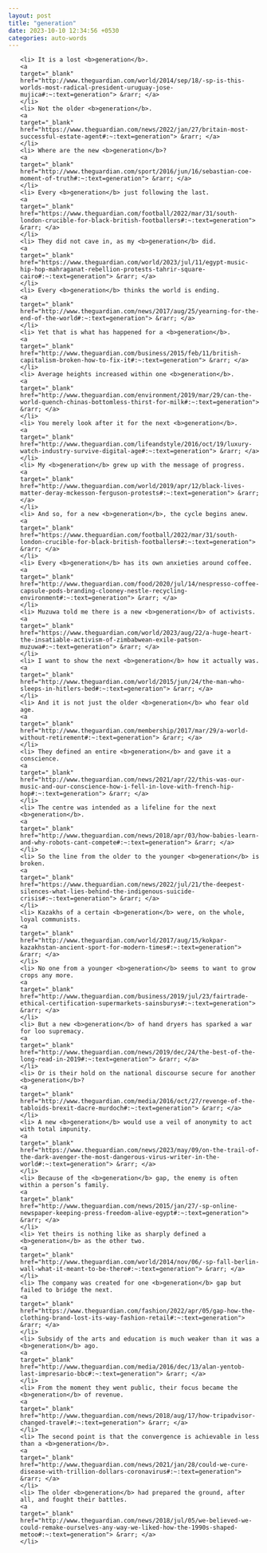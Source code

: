 ```yaml
---
layout: post
title: "generation"
date: 2023-10-10 12:34:56 +0530
categories: auto-words
---
```

<ol>

    <li> It is a lost <b>generation</b>.
    <a 
    target="_blank" 
    href="http://www.theguardian.com/world/2014/sep/18/-sp-is-this-worlds-most-radical-president-uruguay-jose-mujica#:~:text=generation"> &rarr; </a>
    </li>
    <li> Not the older <b>generation</b>.
    <a 
    target="_blank" 
    href="https://www.theguardian.com/news/2022/jan/27/britain-most-successful-estate-agent#:~:text=generation"> &rarr; </a>
    </li>
    <li> Where are the new <b>generation</b>?
    <a 
    target="_blank" 
    href="http://www.theguardian.com/sport/2016/jun/16/sebastian-coe-moment-of-truth#:~:text=generation"> &rarr; </a>
    </li>
    <li> Every <b>generation</b> just following the last.
    <a 
    target="_blank" 
    href="https://www.theguardian.com/football/2022/mar/31/south-london-crucible-for-black-british-footballers#:~:text=generation"> &rarr; </a>
    </li>
    <li> They did not cave in, as my <b>generation</b> did.
    <a 
    target="_blank" 
    href="https://www.theguardian.com/world/2023/jul/11/egypt-music-hip-hop-mahraganat-rebellion-protests-tahrir-square-cairo#:~:text=generation"> &rarr; </a>
    </li>
    <li> Every <b>generation</b> thinks the world is ending.
    <a 
    target="_blank" 
    href="http://www.theguardian.com/news/2017/aug/25/yearning-for-the-end-of-the-world#:~:text=generation"> &rarr; </a>
    </li>
    <li> Yet that is what has happened for a <b>generation</b>.
    <a 
    target="_blank" 
    href="http://www.theguardian.com/business/2015/feb/11/british-capitalism-broken-how-to-fix-it#:~:text=generation"> &rarr; </a>
    </li>
    <li> Average heights increased within one <b>generation</b>.
    <a 
    target="_blank" 
    href="http://www.theguardian.com/environment/2019/mar/29/can-the-world-quench-chinas-bottomless-thirst-for-milk#:~:text=generation"> &rarr; </a>
    </li>
    <li> You merely look after it for the next <b>generation</b>.
    <a 
    target="_blank" 
    href="http://www.theguardian.com/lifeandstyle/2016/oct/19/luxury-watch-industry-survive-digital-age#:~:text=generation"> &rarr; </a>
    </li>
    <li> My <b>generation</b> grew up with the message of progress.
    <a 
    target="_blank" 
    href="http://www.theguardian.com/world/2019/apr/12/black-lives-matter-deray-mckesson-ferguson-protests#:~:text=generation"> &rarr; </a>
    </li>
    <li> And so, for a new <b>generation</b>, the cycle begins anew.
    <a 
    target="_blank" 
    href="https://www.theguardian.com/football/2022/mar/31/south-london-crucible-for-black-british-footballers#:~:text=generation"> &rarr; </a>
    </li>
    <li> Every <b>generation</b> has its own anxieties around coffee.
    <a 
    target="_blank" 
    href="http://www.theguardian.com/food/2020/jul/14/nespresso-coffee-capsule-pods-branding-clooney-nestle-recycling-environment#:~:text=generation"> &rarr; </a>
    </li>
    <li> Muzuwa told me there is a new <b>generation</b> of activists.
    <a 
    target="_blank" 
    href="https://www.theguardian.com/world/2023/aug/22/a-huge-heart-the-insatiable-activism-of-zimbabwean-exile-patson-muzuwa#:~:text=generation"> &rarr; </a>
    </li>
    <li> I want to show the next <b>generation</b> how it actually was.
    <a 
    target="_blank" 
    href="http://www.theguardian.com/world/2015/jun/24/the-man-who-sleeps-in-hitlers-bed#:~:text=generation"> &rarr; </a>
    </li>
    <li> And it is not just the older <b>generation</b> who fear old age.
    <a 
    target="_blank" 
    href="http://www.theguardian.com/membership/2017/mar/29/a-world-without-retirement#:~:text=generation"> &rarr; </a>
    </li>
    <li> They defined an entire <b>generation</b> and gave it a conscience.
    <a 
    target="_blank" 
    href="http://www.theguardian.com/news/2021/apr/22/this-was-our-music-and-our-conscience-how-i-fell-in-love-with-french-hip-hop#:~:text=generation"> &rarr; </a>
    </li>
    <li> The centre was intended as a lifeline for the next <b>generation</b>.
    <a 
    target="_blank" 
    href="http://www.theguardian.com/news/2018/apr/03/how-babies-learn-and-why-robots-cant-compete#:~:text=generation"> &rarr; </a>
    </li>
    <li> So the line from the older to the younger <b>generation</b> is broken.
    <a 
    target="_blank" 
    href="https://www.theguardian.com/news/2022/jul/21/the-deepest-silences-what-lies-behind-the-indigenous-suicide-crisis#:~:text=generation"> &rarr; </a>
    </li>
    <li> Kazakhs of a certain <b>generation</b> were, on the whole, loyal communists.
    <a 
    target="_blank" 
    href="http://www.theguardian.com/world/2017/aug/15/kokpar-kazakhstan-ancient-sport-for-modern-times#:~:text=generation"> &rarr; </a>
    </li>
    <li> No one from a younger <b>generation</b> seems to want to grow crops any more.
    <a 
    target="_blank" 
    href="http://www.theguardian.com/business/2019/jul/23/fairtrade-ethical-certification-supermarkets-sainsburys#:~:text=generation"> &rarr; </a>
    </li>
    <li> But a new <b>generation</b> of hand dryers has sparked a war for loo supremacy.
    <a 
    target="_blank" 
    href="http://www.theguardian.com/news/2019/dec/24/the-best-of-the-long-read-in-2019#:~:text=generation"> &rarr; </a>
    </li>
    <li> Or is their hold on the national discourse secure for another <b>generation</b>?
    <a 
    target="_blank" 
    href="http://www.theguardian.com/media/2016/oct/27/revenge-of-the-tabloids-brexit-dacre-murdoch#:~:text=generation"> &rarr; </a>
    </li>
    <li> A new <b>generation</b> would use a veil of anonymity to act with total impunity.
    <a 
    target="_blank" 
    href="https://www.theguardian.com/news/2023/may/09/on-the-trail-of-the-dark-avenger-the-most-dangerous-virus-writer-in-the-world#:~:text=generation"> &rarr; </a>
    </li>
    <li> Because of the <b>generation</b> gap, the enemy is often within a person’s family.
    <a 
    target="_blank" 
    href="http://www.theguardian.com/news/2015/jan/27/-sp-online-newspaper-keeping-press-freedom-alive-egypt#:~:text=generation"> &rarr; </a>
    </li>
    <li> Yet theirs is nothing like as sharply defined a <b>generation</b> as the other two.
    <a 
    target="_blank" 
    href="http://www.theguardian.com/world/2014/nov/06/-sp-fall-berlin-wall-what-it-meant-to-be-there#:~:text=generation"> &rarr; </a>
    </li>
    <li> The company was created for one <b>generation</b> gap but failed to bridge the next.
    <a 
    target="_blank" 
    href="https://www.theguardian.com/fashion/2022/apr/05/gap-how-the-clothing-brand-lost-its-way-fashion-retail#:~:text=generation"> &rarr; </a>
    </li>
    <li> Subsidy of the arts and education is much weaker than it was a <b>generation</b> ago.
    <a 
    target="_blank" 
    href="http://www.theguardian.com/media/2016/dec/13/alan-yentob-last-impresario-bbc#:~:text=generation"> &rarr; </a>
    </li>
    <li> From the moment they went public, their focus became the <b>generation</b> of revenue.
    <a 
    target="_blank" 
    href="http://www.theguardian.com/news/2018/aug/17/how-tripadvisor-changed-travel#:~:text=generation"> &rarr; </a>
    </li>
    <li> The second point is that the convergence is achievable in less than a <b>generation</b>.
    <a 
    target="_blank" 
    href="http://www.theguardian.com/news/2021/jan/28/could-we-cure-disease-with-trillion-dollars-coronavirus#:~:text=generation"> &rarr; </a>
    </li>
    <li> The older <b>generation</b> had prepared the ground, after all, and fought their battles.
    <a 
    target="_blank" 
    href="http://www.theguardian.com/news/2018/jul/05/we-believed-we-could-remake-ourselves-any-way-we-liked-how-the-1990s-shaped-metoo#:~:text=generation"> &rarr; </a>
    </li>